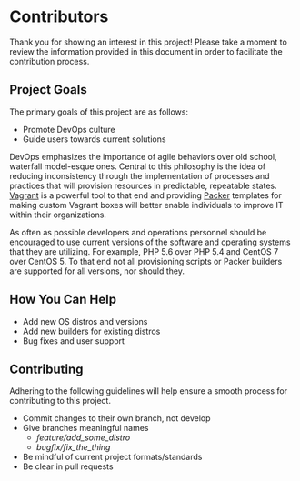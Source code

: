 # Contributors

Thank you for showing an interest in this project! Please take a moment to review the information provided in this document 
in order to facilitate the contribution process.

## Project Goals

The primary goals of this project are as follows:

* Promote DevOps culture
* Guide users towards current solutions

DevOps emphasizes the importance of agile behaviors over old school, waterfall model-esque ones. Central to this philosophy 
is the idea of reducing inconsistency through the implementation of processes and practices that will provision resources 
in predictable, repeatable states. [Vagrant](https://www.vagrantup.com/) is a powerful tool to that end and providing 
[Packer](https://www.packer.io/) templates for making custom Vagrant boxes will better enable individuals to improve IT 
within their organizations.

As often as possible developers and operations personnel should be encouraged to use current versions of the software and 
operating systems that they are utilizing. For example, PHP 5.6 over PHP 5.4 and CentOS 7 over CentOS 5. To that end not all 
provisioning scripts or Packer builders are supported for all versions, nor should they.

## How You Can Help

* Add new OS distros and versions
* Add new builders for existing distros
* Bug fixes and user support

## Contributing

Adhering to the following guidelines will help ensure a smooth process for contributing to this project.

* Commit changes to their own branch, not develop
* Give branches meaningful names
  - *feature/add_some_distro*
  - *bugfix/fix_the_thing*
* Be mindful of current project formats/standards
* Be clear in pull requests

